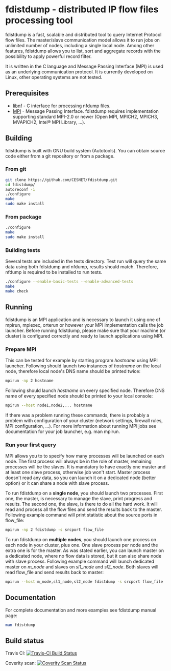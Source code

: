 # fdistdump - distributed IP flow files processing tool
fdistdump is a fast, scalable and distributed tool to query Internet Protocol
flow files. The master/slave communication model allows it to run jobs on
unlimited number of nodes, including a single local node. Among other features,
fdistdump allows you to list, sort and aggregate records with the possibility
to apply powerful record filter.

It is written in the C language and Message Passing Interface (MPI) is used as
an underlying communication protocol. It is currently developed on Linux, other
operating systems are not tested.

## Prerequisites
* [libnf](https://github.com/VUTBR/nf-tools/tree/master/libnf/c "libnf GitHub")
\- C interface for processing nfdump files.
* [MPI](http://www.mpi-forum.org/ "Message Passing Interface Forum") - Message
Passing Interface. fdistdump requires implementation supporting standard MPI-2.0
or newer (Open MPI, MPICH2, MPICH3, MVAPICH2, Intel® MPI Library, ...).

## Building
fdistdump is built with GNU build system (Autotools). You can obtain source
code either from a git repository or from a package.

### From git
``` sh
git clone https://github.com/CESNET/fdistdump.git
cd fdistdump/
autoreconf -i
./configure
make
sudo make install
```

### From package
``` sh
./configure
make
sudo make install
```

### Building tests
Several tests are included in the tests directory. Test run will query the same
data using both fdistdump and nfdump, results should match. Therefore, nfdump
is required to be installed to run tests.
``` sh
./configure --enable-basic-tests --enable-advanced-tests
make
make check
```

## Running
fdistdump is an MPI application and is necessary to launch it using one of
mpirun, mpiexec, orterun or however your MPI implementation calls the job
launcher. Before running fdistdump, please make sure that your machine (or
cluster) is configured correctly and ready to launch applications using MPI.

### Prepare MPI
This can be tested for example by starting program *hostname* using MPI
launcher. Following should launch two instances of *hostname* on the local
node, therefore local node's DNS name should be printed twice:
``` sh
mpirun -np 2 hostname
```

Following should launch *hostname* on every specified node. Therefore DNS name
of every specified node should be printed to your local console:
``` sh
mpirun --host node1,node2,... hostname
```

If there was a problem running these commands, there is probably a problem with
configuration of your cluster (network settings, firewall rules, MPI
configuration, ...). For more information about running MPI jobs see
documentation for your job launcher, e.g. man mpirun.

### Run your first query
MPI allows you to to specify how many processes will be launched on each node.
The first process will always be in the role of master, remaining processes
will be the slaves. It is mandatory to have exactly one master and at least one
slave process, otherwise job won't start. Master process doesn't read any data,
so you can launch it on a dedicated node (better option) or it can share a node
with slave process.

To run fdistdump on a **single node**, you should launch two processes. First
one, the master, is necessary to manage the slave, print progress and results.
The second one, the slave, is there to do all the hard work. It will read and
process all the flow files and send the results back to the master. Following
example command will print statistic about the source ports in flow_file:
``` sh
mpirun -np 2 fdistdump -s srcport flow_file
```

To run fdistdump on **multiple nodes**, you should launch one process on each
node in your cluster, plus one. One slave process per node and the extra one is
for the master. As was stated earlier, you can launch master on a dedicated
node, where no flow data is stored, but it can also share node with slave
process. Following example command will launch dedicated master on *m_node* and
slaves on *sl1_node* and *sl2_node*. Both slaves will read flow_file and send
results back to master:
``` sh
mpirun --host m_node,sl1_node,sl2_node fdistdump -s srcport flow_file
```

## Documentation
For complete documentation and more examples see fdistdump manual page:
``` sh
man fdistdump
```

## Build status
Travis CI: [![Travis-CI Build Status](https://travis-ci.org/CESNET/fdistdump.svg)](https://travis-ci.org/CESNET/fdistdump "Travis-CI Build Status")

Coverity scan: [![Coverity Scan Status](https://scan.coverity.com/projects/5969/badge.svg)](https://scan.coverity.com/projects/5969 "Coverity Scan Status")
